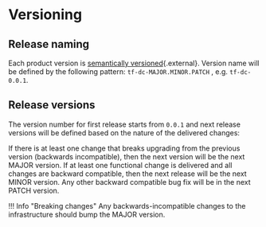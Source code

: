 # Versioning

## Release naming
Each product version is [semantically versioned](https://semver.org/){.external}. 
Version name will be defined by the following pattern: `tf-dc-MAJOR.MINOR.PATCH` , e.g. `tf-dc-0.0.1`. 

## Release versions
The version number for first release starts from `0.0.1` and next release versions will be defined based on the nature of the delivered changes:

If there is at least one change that breaks upgrading from the previous version (backwards incompatible), then the next version will be the next MAJOR version. 
If at least one functional change is delivered and all changes are backward compatible, then the next release will be the next MINOR version. 
Any other backward compatible bug fix will be in the next PATCH version. 

!!! Info "Breaking changes"
    Any backwards-incompatible changes to the infrastructure should bump the MAJOR version.



